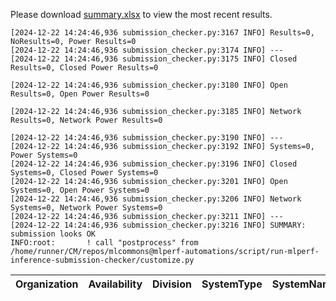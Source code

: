 Please download [summary.xlsx](summary.xlsx) to view the most recent results. 
 ```
[2024-12-22 14:24:46,936 submission_checker.py:3167 INFO] Results=0, NoResults=0, Power Results=0
[2024-12-22 14:24:46,936 submission_checker.py:3174 INFO] ---
[2024-12-22 14:24:46,936 submission_checker.py:3175 INFO] Closed Results=0, Closed Power Results=0

[2024-12-22 14:24:46,936 submission_checker.py:3180 INFO] Open Results=0, Open Power Results=0

[2024-12-22 14:24:46,936 submission_checker.py:3185 INFO] Network Results=0, Network Power Results=0

[2024-12-22 14:24:46,936 submission_checker.py:3190 INFO] ---
[2024-12-22 14:24:46,936 submission_checker.py:3192 INFO] Systems=0, Power Systems=0
[2024-12-22 14:24:46,936 submission_checker.py:3196 INFO] Closed Systems=0, Closed Power Systems=0
[2024-12-22 14:24:46,936 submission_checker.py:3201 INFO] Open Systems=0, Open Power Systems=0
[2024-12-22 14:24:46,936 submission_checker.py:3206 INFO] Network Systems=0, Network Power Systems=0
[2024-12-22 14:24:46,936 submission_checker.py:3211 INFO] ---
[2024-12-22 14:24:46,936 submission_checker.py:3216 INFO] SUMMARY: submission looks OK
INFO:root:       ! call "postprocess" from /home/runner/CM/repos/mlcommons@mlperf-automations/script/run-mlperf-inference-submission-checker/customize.py

```

| Organization   | Availability   | Division   | SystemType   | SystemName   | Platform   | Model   | MlperfModel   | Scenario   | Result   | Accuracy   | number_of_nodes   | host_processor_model_name   | host_processors_per_node   | host_processor_core_count   | accelerator_model_name   | accelerators_per_node   | Location   | framework   | operating_system   | notes   | compliance   | errors   | version   | inferred   | has_power   | Units   | weight_data_types   |
|----------------|----------------|------------|--------------|--------------|------------|---------|---------------|------------|----------|------------|-------------------|-----------------------------|----------------------------|-----------------------------|--------------------------|-------------------------|------------|-------------|--------------------|---------|--------------|----------|-----------|------------|-------------|---------|---------------------|